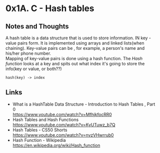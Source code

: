 # 0x1A. C - Hash tables
## Notes and Thoughts
A hash table is  a data structure that is used to store information. IN key - value pairs form. It is implemented using arrays and linked lists(when chaining). Key-value pairs can be , for example, a person's name and his/her phone number.  
Mapping of key-value pairs is done using a hash function.
The *Hash function* looks at a key and spits out what index it's going to store the info(key or value, or both??)  


    hash(key) -> index

## Links
+ What is a HashTable Data Structure - Introduction to Hash Tables , Part 0  
https://www.youtube.com/watch?v=MfhjkfocRR0  
+ Hash Tables and Hash Functions  
https://www.youtube.com/watch?v=KyUTuwz_b7Q  
+ Hash Tables - CS50 Shorts  
https://www.youtube.com/watch?v=nvzVHwrrub0  
+ Hash Function - Wikipedia  
https://en.wikipedia.org/wiki/Hash_function  